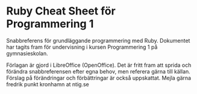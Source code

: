 # Ruby Cheat Sheet för Programmering 1

Snabbreferens för grundläggande programmering med Ruby. Dokumentet har tagits fram för undervisning
i kursen Programmering 1 på gymnasieskolan.

Förlagan är gjord i LibreOffice (OpenOffice). Det är fritt fram att sprida och förändra
snabbreferensen efter egna behov, men referera gärna till källan. Förslag på förändringar och
förbättringar är också uppskattat. Mejla gärna fredrik punkt kronhamn at ntig.se

